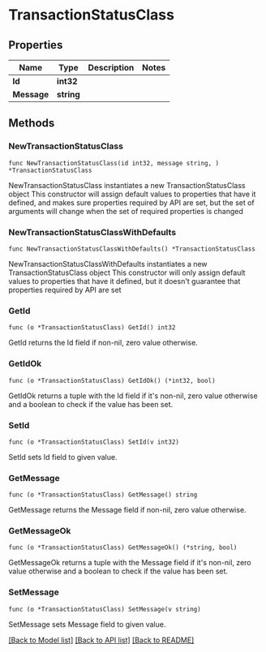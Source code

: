 # TransactionStatusClass

## Properties

Name | Type | Description | Notes
------------ | ------------- | ------------- | -------------
**Id** | **int32** |  | 
**Message** | **string** |  | 

## Methods

### NewTransactionStatusClass

`func NewTransactionStatusClass(id int32, message string, ) *TransactionStatusClass`

NewTransactionStatusClass instantiates a new TransactionStatusClass object
This constructor will assign default values to properties that have it defined,
and makes sure properties required by API are set, but the set of arguments
will change when the set of required properties is changed

### NewTransactionStatusClassWithDefaults

`func NewTransactionStatusClassWithDefaults() *TransactionStatusClass`

NewTransactionStatusClassWithDefaults instantiates a new TransactionStatusClass object
This constructor will only assign default values to properties that have it defined,
but it doesn't guarantee that properties required by API are set

### GetId

`func (o *TransactionStatusClass) GetId() int32`

GetId returns the Id field if non-nil, zero value otherwise.

### GetIdOk

`func (o *TransactionStatusClass) GetIdOk() (*int32, bool)`

GetIdOk returns a tuple with the Id field if it's non-nil, zero value otherwise
and a boolean to check if the value has been set.

### SetId

`func (o *TransactionStatusClass) SetId(v int32)`

SetId sets Id field to given value.


### GetMessage

`func (o *TransactionStatusClass) GetMessage() string`

GetMessage returns the Message field if non-nil, zero value otherwise.

### GetMessageOk

`func (o *TransactionStatusClass) GetMessageOk() (*string, bool)`

GetMessageOk returns a tuple with the Message field if it's non-nil, zero value otherwise
and a boolean to check if the value has been set.

### SetMessage

`func (o *TransactionStatusClass) SetMessage(v string)`

SetMessage sets Message field to given value.



[[Back to Model list]](../README.md#documentation-for-models) [[Back to API list]](../README.md#documentation-for-api-endpoints) [[Back to README]](../README.md)


